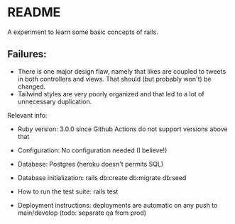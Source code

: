 # README

A experiment to learn some basic concepts of rails.

## Failures:
  * There is one major design flaw, namely that likes are coupled to tweets in both controllers and views. 
    That should (but probably won't) be changed.
  * Tailwind styles are very poorly organized and that led to a lot of unnecessary duplication.

Relevant info:

* Ruby version: 3.0.0 since Github Actions do not support versions above that

* Configuration: No configuration needed (I believe!)

* Database: Postgres (heroku doesn't permits SQL)

* Database initialization: rails db:create db:migrate db:seed

* How to run the test suite: rails test

* Deployment instructions: deployments are automatic on any push to main/develop (todo: separate qa from prod)
